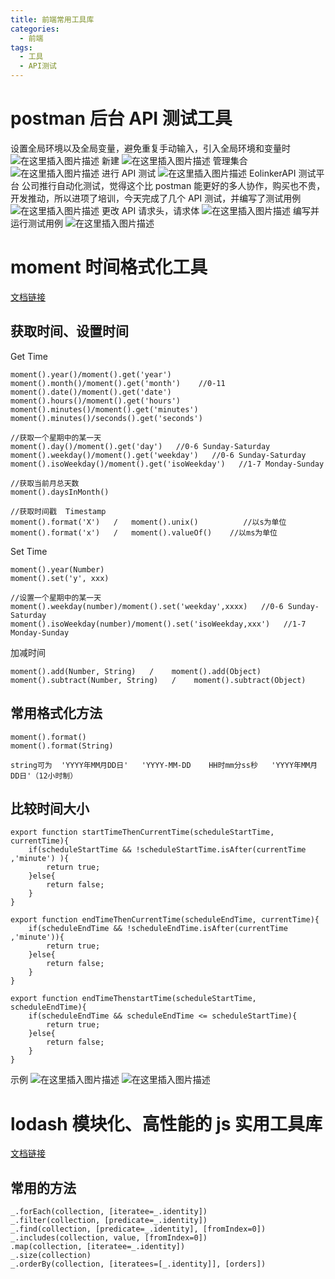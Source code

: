 ```yaml
---
title: 前端常用工具库
categories:
  - 前端
tags:
  - 工具
  - API测试
---
```


<!--more-->

# postman 后台 API 测试工具

设置全局环境以及全局变量，避免重复手动输入，引入全局环境和变量时
![在这里插入图片描述](https://img-blog.csdnimg.cn/20200602092428912.png?x-oss-process=image/watermark,type_ZmFuZ3poZW5naGVpdGk,shadow_10,text_aHR0cHM6Ly9ibG9nLmNzZG4ubmV0L2xqbGhuaWNr,size_16,color_FFFFFF,t_70)
新建
![在这里插入图片描述](https://img-blog.csdnimg.cn/20200602092803609.png?x-oss-process=image/watermark,type_ZmFuZ3poZW5naGVpdGk,shadow_10,text_aHR0cHM6Ly9ibG9nLmNzZG4ubmV0L2xqbGhuaWNr,size_16,color_FFFFFF,t_70)
管理集合
![在这里插入图片描述](https://img-blog.csdnimg.cn/20200602092907964.png?x-oss-process=image/watermark,type_ZmFuZ3poZW5naGVpdGk,shadow_10,text_aHR0cHM6Ly9ibG9nLmNzZG4ubmV0L2xqbGhuaWNr,size_16,color_FFFFFF,t_70)
进行 API 测试
![在这里插入图片描述](https://img-blog.csdnimg.cn/20200602093312979.png?x-oss-process=image/watermark,type_ZmFuZ3poZW5naGVpdGk,shadow_10,text_aHR0cHM6Ly9ibG9nLmNzZG4ubmV0L2xqbGhuaWNr,size_16,color_FFFFFF,t_70)
EolinkerAPI 测试平台
公司推行自动化测试，觉得这个比 postman 能更好的多人协作，购买也不贵，开发推动，所以进项了培训，今天完成了几个 API 测试，并编写了测试用例
![在这里插入图片描述](https://img-blog.csdnimg.cn/20200611114627951.png?x-oss-process=image/watermark,type_ZmFuZ3poZW5naGVpdGk,shadow_10,text_aHR0cHM6Ly9ibG9nLmNzZG4ubmV0L2xqbGhuaWNr,size_16,color_FFFFFF,t_70)
更改 API 请求头，请求体
![在这里插入图片描述](https://img-blog.csdnimg.cn/20200611114836661.png?x-oss-process=image/watermark,type_ZmFuZ3poZW5naGVpdGk,shadow_10,text_aHR0cHM6Ly9ibG9nLmNzZG4ubmV0L2xqbGhuaWNr,size_16,color_FFFFFF,t_70)
编写并运行测试用例
![在这里插入图片描述](https://img-blog.csdnimg.cn/20200611114932605.png?x-oss-process=image/watermark,type_ZmFuZ3poZW5naGVpdGk,shadow_10,text_aHR0cHM6Ly9ibG9nLmNzZG4ubmV0L2xqbGhuaWNr,size_16,color_FFFFFF,t_70)

# moment 时间格式化工具

[文档链接](https://segmentfault.com/a/1190000015240911)

## 获取时间、设置时间

Get Time

```
moment().year()/moment().get('year')
moment().month()/moment().get('month')    //0-11
moment().date()/moment().get('date')
moment().hours()/moment().get('hours')
moment().minutes()/moment().get('minutes')
moment().minutes()/seconds().get('seconds')

//获取一个星期中的某一天
moment().day()/moment().get('day')   //0-6 Sunday-Saturday
moment().weekday()/moment().get('weekday')   //0-6 Sunday-Saturday
moment().isoWeekday()/moment().get('isoWeekday')   //1-7 Monday-Sunday

//获取当前月总天数
moment().daysInMonth()

//获取时间戳  Timestamp
moment().format('X')   /   moment().unix()          //以s为单位
moment().format('x')   /   moment().valueOf()    //以ms为单位
```

Set Time

```
moment().year(Number)
moment().set('y', xxx)

//设置一个星期中的某一天
moment().weekday(number)/moment().set('weekday',xxxx)   //0-6 Sunday-Saturday
moment().isoWeekday(number)/moment().set('isoWeekday,xxx')   //1-7 Monday-Sunday
```

加减时间

```
moment().add(Number, String)   /    moment().add(Object)
moment().subtract(Number, String)   /    moment().subtract(Object)
```

## 常用格式化方法

```
moment().format()
moment().format(String)

string可为  'YYYY年MM月DD日'   'YYYY-MM-DD    HH时mm分ss秒   'YYYY年MM月DD日'（12小时制）
```

## 比较时间大小

```
export function startTimeThenCurrentTime(scheduleStartTime, currentTime){
    if(scheduleStartTime && !scheduleStartTime.isAfter(currentTime ,'minute') ){
        return true;
    }else{
        return false;
    }
}

export function endTimeThenCurrentTime(scheduleEndTime, currentTime){
    if(scheduleEndTime && !scheduleEndTime.isAfter(currentTime ,'minute')){
        return true;
    }else{
        return false;
    }
}

export function endTimeThenstartTime(scheduleStartTime, scheduleEndTime){
    if(scheduleEndTime && scheduleEndTime <= scheduleStartTime){
        return true;
    }else{
        return false;
    }
}
```

示例
![在这里插入图片描述](https://img-blog.csdnimg.cn/20200602100627999.png)
![在这里插入图片描述](https://img-blog.csdnimg.cn/20200602100704486.png)

# lodash 模块化、高性能的 js 实用工具库

[文档链接](https://www.lodashjs.com/docs/latest)

## 常用的方法

```
_.forEach(collection, [iteratee=_.identity])
_.filter(collection, [predicate=_.identity])
_.find(collection, [predicate=_.identity], [fromIndex=0])
_.includes(collection, value, [fromIndex=0])
.map(collection, [iteratee=_.identity])
_.size(collection)
_.orderBy(collection, [iteratees=[_.identity]], [orders])
```
